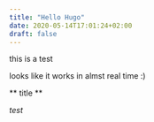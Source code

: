 ```yaml
---
title: "Hello Hugo"
date: 2020-05-14T17:01:24+02:00
draft: false
---
```


this is a test

looks like it works in almst real time :)

** title **

*test*



